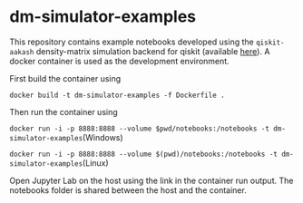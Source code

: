 # dm-simulator-examples
This repository contains example notebooks developed using the `qiskit-aakash` density-matrix simulation backend for qiskit (available [here](https://github.com/indian-institute-of-science-qc/qiskit-aakash)). A docker container is used as the development environment. 

First build the container using

`docker build -t dm-simulator-examples -f Dockerfile .`

Then run the container using 

`docker run -i -p 8888:8888 --volume $pwd/notebooks:/notebooks -t dm-simulator-examples`(Windows)

`docker run -i -p 8888:8888 --volume $(pwd)/notebooks:/notebooks -t dm-simulator-examples`(Linux)

Open Jupyter Lab on the host using the link in the container run output. 
The notebooks folder is shared between the host and the container. 
